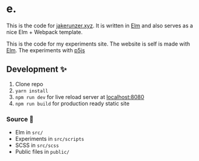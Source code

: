 # e.

This is the code for [jakerunzer.xyz](http://jakerunzer.xyz). It is written in [Elm](http://elm-lang.org/) and also serves as a nice Elm + Webpack template.

This is the code for my experiments site. The website is self is made with [Elm](http://elm-lang.org/). The experiments with [p5js](https://p5js.org/)

## Development ✨

1. Clone repo
2. `yarn install`
3. `npm run dev` for live reload server at [localhost:8080](http://localhost:8080)
4. `npm run build` for production ready static site

### Source 👼

- Elm in `src/`
- Experiments in `src/scripts`
- SCSS in `src/scss`
- Public files in `public/`
